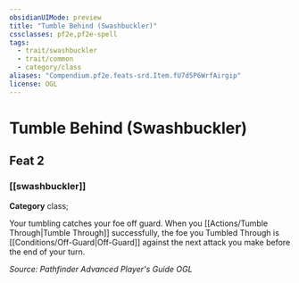 ```yaml
---
obsidianUIMode: preview
title: "Tumble Behind (Swashbuckler)"
cssclasses: pf2e,pf2e-spell
tags:
  - trait/swashbuckler
  - trait/common
  - category/class
aliases: "Compendium.pf2e.feats-srd.Item.fU7d5P6WrfAirgip"
license: OGL
---
```

# Tumble Behind (Swashbuckler)
## Feat 2
### [[swashbuckler]]

**Category** class; 




Your tumbling catches your foe off guard. When you [[Actions/Tumble Through|Tumble Through]] successfully, the foe you Tumbled Through is [[Conditions/Off-Guard|Off-Guard]] against the next attack you make before the end of your turn.

*Source: Pathfinder Advanced Player's Guide*
*OGL*